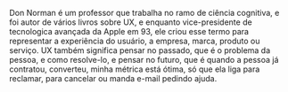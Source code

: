 Don Norman é um professor que trabalha no ramo de ciência cognitiva, e foi autor de vários livros sobre UX, e enquanto vice-presidente de tecnologica avançada da Apple em 93, ele criou esse termo para representar a experiência do usuário, a empresa, marca, produto ou serviço.
UX também significa pensar no passado, que é o problema da pessoa, e como resolve-lo, e pensar no futuro, que é quando a pessoa já contratou, converteu, minha métrica está ótima, só que ela liga para reclamar, para cancelar ou manda e-mail pedindo ajuda.